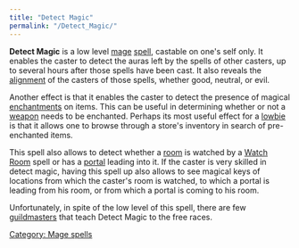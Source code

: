 ```yaml
---
title: "Detect Magic"
permalink: "/Detect_Magic/"
---
```


**Detect Magic** is a low level [mage](mage "wikilink")
[spell](spell "wikilink"), castable on one's self only. It enables the
caster to detect the auras left by the spells of other casters, up to
several hours after those spells have been cast. It also reveals the
[alignment](alignment "wikilink") of the casters of those spells,
whether good, neutral, or evil.

Another effect is that it enables the caster to detect the presence of
magical [enchantments](Enchant "wikilink") on items. This can be useful
in determining whether or not a [weapon](weapon "wikilink") needs to be
enchanted. Perhaps its most useful effect for a
[lowbie](lowbie "wikilink") is that it allows one to browse through a
store's inventory in search of pre-enchanted items.

This spell also allows to detect whether a [room](room "wikilink") is
watched by a [Watch Room](Watch_Room "wikilink") spell or has a
[portal](portal "wikilink") leading into it. If the caster is very
skilled in detect magic, having this spell up also allows to see magical
keys of locations from which the caster's room is watched, to which a
portal is leading from his room, or from which a portal is coming to his
room.

Unfortunately, in spite of the low level of this spell, there are few
[guildmasters](guildmaster "wikilink") that teach Detect Magic to the
free races.

[Category: Mage spells](Category:_Mage_spells "wikilink")